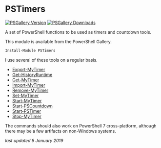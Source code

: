 # PSTimers

[![PSGallery Version](https://img.shields.io/powershellgallery/v/PSTimers.png?style=for-the-badge&label=PowerShell%20Gallery)](https://www.powershellgallery.com/packages/PSTimers/) [![PSGallery Downloads](https://img.shields.io/powershellgallery/dt/PSTimers.png?style=for-the-badge&label=Downloads)](https://www.powershellgallery.com/packages/PSTimers/)

A set of PowerShell functions to be used as timers and countdown tools.

This module is available from the PowerShell Gallery.

```powershell
Install-Module PSTimers
```

I use several of these tools on a regular basis.

* [Export-MyTimer](Docs/Export-MyTimer.md)
* [Get-HistoryRuntime](Docs/Get-HistoryRuntime.md)
* [Get-MyTimer](Docs/Get-MyTimer.md)
* [Import-MyTimer](Docs/Import-MyTimer.md)
* [Remove-MyTimer](Docs/Remove-MyTimer.md)
* [Set-MyTimer](Docs/Set-MyTimer.md)
* [Start-MyTimer](Docs/Start-MyTimer.md)
* [Start-PSCountdown](Docs/Start-PSCountdown.md)
* [Start-PSTimer](Docs/Start-PSTimer.md)
* [Stop-MyTimer](Docs/Stop-MyTimer.md)

The commands should also work on PowerShell 7 cross-platform, although there may be a few artifacts on non-Windows systems.

_last updated 8 January 2019_
